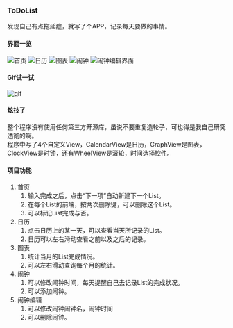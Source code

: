 ### ToDoList  
发现自己有点拖延症，就写了个APP，记录每天要做的事情。
#### 界面一览
![首页](https://raw.githubusercontent.com/happyfsyy/ToDoList/master/screnshots/1.jpg)
![日历](https://raw.githubusercontent.com/happyfsyy/ToDoList/master/screnshots/2.jpg)
![图表](https://raw.githubusercontent.com/happyfsyy/ToDoList/master/screnshots/3.jpg)
![闹钟](https://raw.githubusercontent.com/happyfsyy/ToDoList/master/screnshots/4.jpg)
![闹钟编辑界面](https://raw.githubusercontent.com/happyfsyy/ToDoList/master/screnshots/5.jpg)
#### Gif试一试
![gif](https://github.com/happyfsyy/ToDoList/raw/master/screnshots/222.gif)
#### 炫技了
整个程序没有使用任何第三方开源库，虽说不要重复造轮子，可也得是我自己研究透彻的啊。  
程序中写了4个自定义View，CalendarView是日历，GraphView是图表，ClockView是时钟，还有WheelView是滚轮，时间选择控件。  
#### 项目功能
1. 首页
    1. 输入完成之后，点击“下一项”自动新建下一个List。
    2. 在每个List的前端，按两次删除键，可以删除这个List。
    3. 可以标记List完成与否。
2. 日历
    1. 点击日历上的某一天，可以查看当天所记录的List。
    2. 日历可以左右滑动查看之前以及之后的记录。
3. 图表
    1. 统计当月的List完成情况。
    2. 可以左右滑动查询每个月的统计。
4. 闹钟
    1. 可以修改闹钟时间，每天提醒自己去记录List的完成状况。
    2. 可以添加闹钟。
5. 闹钟编辑
    1. 可以修改闹钟闹钟名，闹钟时间
    2. 可以删除闹钟。


